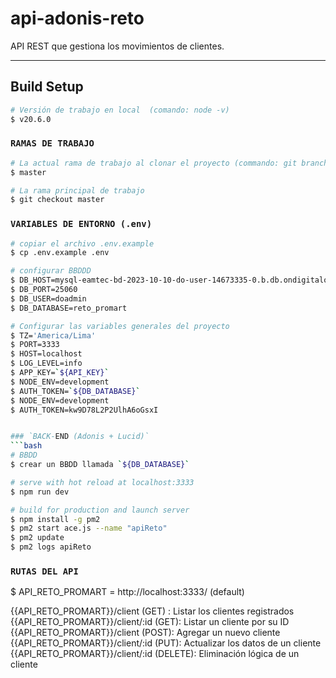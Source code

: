 # api-adonis-reto

API REST que gestiona los movimientos de clientes.

---

## Build Setup

```bash
# Versión de trabajo en local  (comando: node -v)
$ v20.6.0

```

### `RAMAS DE TRABAJO`

```bash
# La actual rama de trabajo al clonar el proyecto (commando: git branch)
$ master

# La rama principal de trabajo
$ git checkout master
```

### `VARIABLES DE ENTORNO (.env)`

````bash
# copiar el archivo .env.example
$ cp .env.example .env

# configurar BBDDD
$ DB_HOST=mysql-eamtec-bd-2023-10-10-do-user-14673335-0.b.db.ondigitalocean.com
$ DB_PORT=25060
$ DB_USER=doadmin
$ DB_DATABASE=reto_promart

# Configurar las variables generales del proyecto
$ TZ='America/Lima'
$ PORT=3333
$ HOST=localhost
$ LOG_LEVEL=info
$ APP_KEY=`${API_KEY}`
$ NODE_ENV=development
$ AUTH_TOKEN=`${DB_DATABASE}`
$ NODE_ENV=development
$ AUTH_TOKEN=kw9D78L2P2UlhA6oGsxI


### `BACK-END (Adonis + Lucid)`
```bash
# BBDD
$ crear un BBDD llamada `${DB_DATABASE}`

# serve with hot reload at localhost:3333
$ npm run dev

# build for production and launch server
$ npm install -g pm2
$ pm2 start ace.js --name "apiReto"
$ pm2 update
$ pm2 logs apiReto
````

### `RUTAS DEL API`

$ API_RETO_PROMART = http://localhost:3333/ (default)

{{API_RETO_PROMART}}/client (GET) : Listar los clientes registrados
{{API_RETO_PROMART}}/client/:id (GET): Listar un cliente por su ID
{{API_RETO_PROMART}}/client (POST): Agregar un nuevo cliente
{{API_RETO_PROMART}}/client/:id (PUT): Actualizar los datos de un cliente
{{API_RETO_PROMART}}/client/:id (DELETE): Eliminación lógica de un cliente
